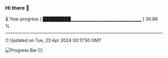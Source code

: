 ### Hi there 👋

⏳ Year progress { █████████▁▁▁▁▁▁▁▁▁▁▁▁▁▁▁▁▁▁▁▁▁ } 30.88 %

---

⏰ Updated on Tue, 23 Apr 2024 00:17:50 GMT

![Progress Bar CI](https://github.com/liununu/liununu/workflows/Progress%20Bar%20CI/badge.svg)
